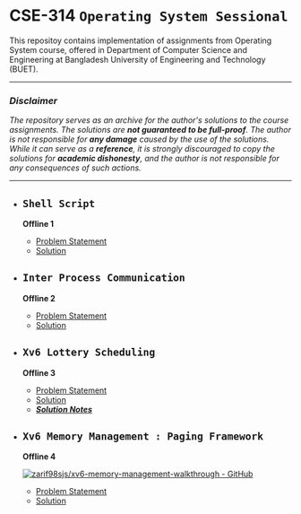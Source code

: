 # **CSE-314 `Operating System Sessional`**


This repositoy contains implementation of assignments from Operating System course, offered in Department of Computer Science and Engineering at Bangladesh University of Engineering and Technology (BUET).

---

### ***Disclaimer***

*The repository serves as an archive for the author's solutions to the course assignments. The solutions are **not guaranteed to be full-proof**. The author is not responsible for **any damage** caused by the use of the solutions. While it can serve as a **reference**, it is strongly discouraged to copy the solutions for **academic dishonesty**, and the author is not responsible for any consequences of such actions.*

---

 - ## **`Shell Script`**
  
    **Offline 1**
   - [Problem Statement](Offline%201%20(Shell%20Script)/CSE314-Jan-2021_%20Shell%20Script%20Offline.pdf)
   - [Solution](Offline%201%20(Shell%20Script))

 - ## **`Inter Process Communication`**
  
    **Offline 2**
   - [Problem Statement](Offline%202%20(Inter%20Process%20Communication)/IPC%20Offline%20updated.pdf)
   - [Solution](Offline%202%20(Inter%20Process%20Communication))
  
 - ## **`Xv6 Lottery Scheduling`**
  
    **Offline 3**
   - [Problem Statement](Offline%203%20(Xv6%20Lottery%20Scheduling)/README.md)
   - [Solution](Offline%203%20(Xv6%20Lottery%20Scheduling))
   - [***Solution Notes***](Offline%203%20(Xv6%20Lottery%20Scheduling)/README.md)

 - ## **`Xv6 Memory Management : Paging Framework`**
  
    **Offline 4**

   [![zarif98sjs/xv6-memory-management-walkthrough - GitHub](https://gh-card.dev/repos/zarif98sjs/xv6-memory-management-walkthrough.svg?fullname=)](https://github.com/zarif98sjs/xv6-memory-management-walkthrough)

    - [Problem Statement](Offline%204%20(Xv6%20Memory%20Management)/xv6-mm-assignment)
    - [Solution](Offline%204%20(Xv6%20Memory%20Management))
   

